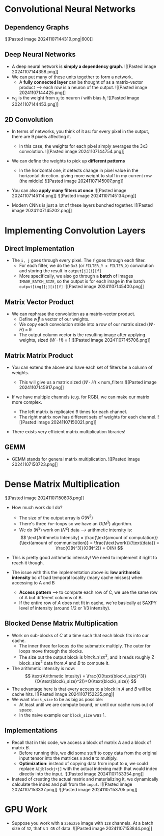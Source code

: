 # Convolutional Neural Networks
## Dependency Graphs
![[Pasted image 20241107144319.png|600]]

## Deep Neural Networks
* A deep neural network is **simply a dependency graph**.
![[Pasted image 20241107144358.png]]
* We can put many of these units together to form a network.
	* A **fully connected layer** can be thought of as a matrix-vector product ⟶ each row is a neuron of the output.
![[Pasted image 20241107144425.png]]
* $w_{ij}$ is the weight from $x_j$ to neuron $i$ with bias $b_i$
![[Pasted image 20241107144453.png]]

## 2D Convolution
* In terms of networks, you think of it as: for every pixel in the output, there are 9 pixels affecting it.
	* In this case, the weights for each pixel simply averages the 3x3 convolution.
![[Pasted image 20241107144754.png]]
* We can define the weights to pick up **different patterns**
	* In the horizontal one, it detects change in pixel value in the horizontal direction. giving more weight to stuff in my current row (the middle)
![[Pasted image 20241107145007.png]]

* You can also **apply many filters at once**
![[Pasted image 20241107145114.png]]
![[Pasted image 20241107145134.png]]
* Modern CNNs is just a lot of these layers bunched together.
![[Pasted image 20241107145202.png]]

# Implementing Convolution Layers
## Direct Implementation
* The `i, j` goes through every pixel. The `f` goes through each filter.
	* For each filter, we do the `3x3` (or `FILTER_Y x FILTER_X`) convolution and storing the result in `output[j][i][f]`
	* More specifically, we also go through a **batch** of images `IMAGE_BATCH_SIZE`, so the output is for each image in the batch `output[img][j][i][f]`
![[Pasted image 20241107145400.png]]

## Matrix Vector Product
* We can rephrase the convolution as a matrix-vector product.
	* Define $\vec{w}$ a vector of our weights.
	* We copy each convolution stride into a row of our matrix sized $(W \cdot H) \times 9$
	* The output column vector is the resulting image after applying weights, sized $(W \cdot H) \times 1$
![[Pasted image 20241107145706.png]]

## Matrix Matrix Product
* You can extend the above and have each set of filters be a column of weights.
	* This will give us a matrix sized $(W \cdot H) \times \text{num\_filters}$
![[Pasted image 20241107145917.png]]

* If we have multiple channels (e.g. for RGB), we can make our matrix more complex.
	* The left matrix is replicated 9 times for each channel.
	* The right matrix now has different sets of weights for each channel.
![[Pasted image 20241107150021.png]]
* There exists very efficient matrix multiplication libraries!
## GEMM
* GEMM stands for general matrix multiplication.
![[Pasted image 20241107150723.png]]

# Dense Matrix Multiplication
![[Pasted image 20241107150808.png]]
* How much work do I do?
	* The size of the output array is $O(N^2)$
	* There's three `for`-loops so we have an $O(N^3)$ algorithm.
	* We do $(N^3)$ work on $(N^2)$ data ⟶ arithmetic intensity is:
$$
\text{Arithmetic Intensity} = \frac{\text{amount of computation}}{\text{amount of communication}} = \frac{\text{work}}{\text{data}} = \frac{O(N^3)}{O(N^2)} = O(N)
$$
* This is pretty good arithmetic intensity! We need to implement it right to reach it though.

* The issue with this the implementation above is: **low arithmetic intensity** bc of bad temporal locality (many cache misses) when accessing to A and B
	* **Access pattern** ⟶ to compute each row of C, we use the same row of A but different columns of B.
	* If the entire row of $A$ does not fit in cache, we're basically at SAXPY level of intensity (around 1/2 or 1/3 intensity).

## Blocked Dense Matrix Multiplication
* Work on sub-blocks of $C$ at a time such that each block fits into our cache.
	* The inner three for loops do the submatrix multiply. The outer for loops move through the blocks.
	* The size out the output block is $\text{block\_size}^2$, and it reads roughly $2\cdot \text{block\_size}^2$ data from $A$ and $B$ to compute it.
* The arithmetic intensity is now:
$$
\text{Arithmetic Intesity} = \frac{O(\text{block\_size}^3)}{O(\text{block\_size}^2)}=O(\text{block\_size})
$$
* The advantage here is that every access to a block in $A$ and $B$ will be cache hits.
![[Pasted image 20241107152235.png]]
* We want `block_size` to be as big as possible:
	* At least until we are compute bound, or until our cache runs out of space.
	* In the naive example our `block_size` was 1.

## Implementations
* Recall that in this code, we access a block of matrix $A$ and a block of matrix $B$.
	* Before running this, we did some stuff to copy data from the original input tensor into the matrices `A` and `B` to multiply.
	* **Optimization:** instead of copying data from input to `A`, we could replace `A[jblockj+j]` with the actual indexing math that would index directly into the input.
![[Pasted image 20241107153354.png]]
* Instead of creating the actual matrix and materializing it, we dynamically calculate the index and pull from the `input`.
![[Pasted image 20241107153337.png]]
![[Pasted image 20241107153705.png]]

# GPU Work
* Suppose you work with a `256x256` image with `128` channels. At a batch size of `32`, that's `1 GB` of data.
![[Pasted image 20241107153844.png]]
